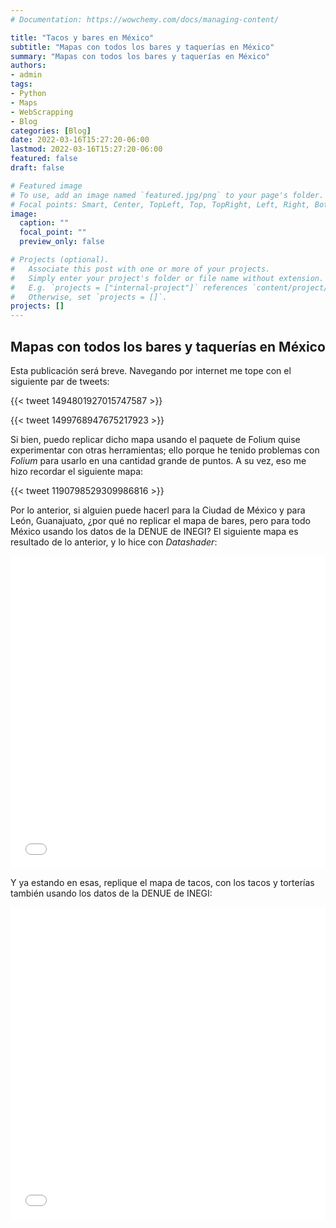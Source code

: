 ```yaml
---
# Documentation: https://wowchemy.com/docs/managing-content/

title: "Tacos y bares en México"
subtitle: "Mapas con todos los bares y taquerías en México"
summary: "Mapas con todos los bares y taquerías en México"
authors: 
- admin
tags: 
- Python
- Maps
- WebScrapping
- Blog
categories: [Blog]
date: 2022-03-16T15:27:20-06:00
lastmod: 2022-03-16T15:27:20-06:00
featured: false
draft: false

# Featured image
# To use, add an image named `featured.jpg/png` to your page's folder.
# Focal points: Smart, Center, TopLeft, Top, TopRight, Left, Right, BottomLeft, Bottom, BottomRight.
image:
  caption: ""
  focal_point: ""
  preview_only: false

# Projects (optional).
#   Associate this post with one or more of your projects.
#   Simply enter your project's folder or file name without extension.
#   E.g. `projects = ["internal-project"]` references `content/project/deep-learning/index.md`.
#   Otherwise, set `projects = []`.
projects: []
---
```


## Mapas con todos los bares y taquerías en México

Esta publicación será breve. Navegando por internet me tope con el siguiente par de tweets:

{{< tweet 1494801927015747587 >}}

{{< tweet 1499768947675217923 >}}

Si bien, puedo replicar dicho mapa usando el paquete de Folium quise experimentar con otras herramientas; ello porque he tenido problemas con *Folium* para usarlo en una cantidad grande de puntos. A su vez, eso me hizo recordar el siguiente mapa:

{{< tweet 1190798529309986816 >}}

Por lo anterior, si alguien puede hacerl para la Ciudad de México y para León, Guanajuato, ¿por qué no replicar el mapa de bares, pero para todo México usando los datos de la DENUE de INEGI? El siguiente mapa es resultado de lo anterior, y lo hice con *Datashader*:

<iframe
    src='./static/graph.html'
    width='100%'
    height='500px'
    style='border:none;'>
</iframe>

Y ya estando en esas, replique el mapa de tacos, con los tacos y torterías también usando los datos de la DENUE de INEGI:

<iframe
    src='./static/tacos.html'
    width='100%'
    height='500px'
    style='border:none;'>
</iframe>